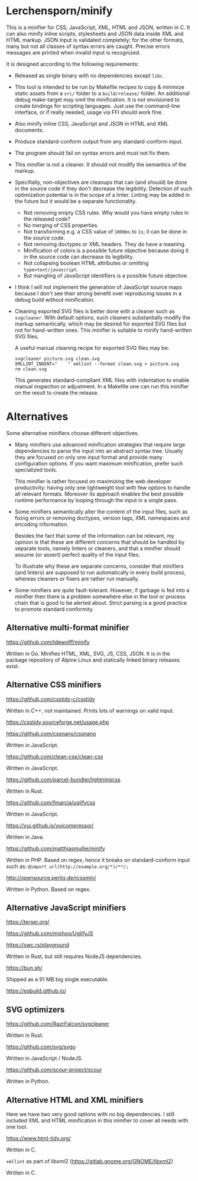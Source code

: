 # Lerchensporn/minify

This is a minifier for CSS, JavaScript, XML, HTML and JSON, written in C. It can also minify inline
scripts, stylesheets and JSON data inside XML and HTML markup. JSON input is validated completely;
for the other formats, many but not all classes of syntax errors are caught. Precise errors
messages are printed when invalid input is recognized.

It is designed according to the following requirements:

- Released as single binary with no dependencies except `libc`.

- This tool is intended to be run by Makefile recipes to copy & minimize static assets from a
  `src/` folder to a `build/release/` folder. An additional debug make-target may omit the
  minification.  It is not envisioned to create bindings for scripting languages. Just use the
  command-line interface, or if really needed, usage via FFI should work fine.

- Also minify inline CSS, JavaScript and JSON in HTML and XML documents.

- Produce standard-conform output from any standard-conform input.

- The program should fail on syntax errors and must not fix them.

- This minifier is not a cleaner. It should not modify the semantics of the markup.

- Specifially, non-objectives are cleanups that can (and should) be done in the
  source code if they don't decrease the legibility.  Detection of such
  optimization potential is in the scope of a linter. Linting may be added in
  the future but it would be a separate functionality.

   - Not removing empty CSS rules. Why would you have empty rules in the released code?
   - No merging of CSS properties.
   - Not transforming e.g. a CSS value of `1000ms` to `1s`; it can be done in the source code.
   - Not removing doctypes or XML headers. They do have a meaning.
   - Minification of colors is a possible future objective because doing it in
     the source code can decrease its legibility.
   - Not collapsing boolean HTML attributes or omitting `type=text/javascript`.
   - But mangling of JavaScript identifiers is a possible future objective.

- I think I will not implement the generation of JavaScript source maps because
  I don't see their strong benefit over reproducing issues in a debug build without minification.

- Cleaning exported SVG files is better done with a cleaner such as `svgcleaner`.
  With default options, such cleaners substantially modify the markup
  semantically, which may be desired for exported SVG files but not for
  hand-written ones.  This minifier is suitable to minify hand-written SVG
  files.

  A useful manual cleaning recipe for exported SVG files may be:
  ```
  svgcleaner picture.svg clean.svg
  XMLLINT_INDENT="    " xmllint --format clean.svg > picture.svg
  rm clean.svg
  ```
  This generates standard-compliant XML files with indentation to enable manual
  inspection or adjustment. In a Makefile one can run this minifier on the
  result to create the release.

# Alternatives

Some alternative minifiers choose different objectives.

 - Many minifiers use advanced minification strategies that require large
   dependencies to parse the input into an abstract syntax tree. Usually they
   are focused on only one input format and provide many configuration options.
   If you want maximum minification, prefer such specialized tools.

   This minifier is rather focused on maximizing the web developer
   productivity: having only one lightweight tool with few options to handle
   all relevant formats. Moreover its approach enables the best possible
   runtime performance by looping through the input in a single pass.

 - Some minifiers semantically alter the content of the input files, such as
   fixing errors or removing doctypes, version tags, XML namespaces and
   encoding information.

   Besides the fact that some of the information can be
   relevant, my opinion is that these are different concerns that should be
   handled by separate tools, namely linters or cleaners, and that a minifier
   should assume (or assert) perfect quality of the input files.

   To illustrate why these are separate concerns, consider that minifiers (and
   linters) are supposed to run automatically in every build process, whereas
   cleaners or fixers are rather run manually.

 - Some minifiers are quite fault-tolerant. However, if garbage is fed into a
   minifier then there is a problem somewhere else in the tool or process chain
   that is good to be alerted about. Strict parsing is a good practice to
   promote standard conformity.

## Alternative multi-format minifier

https://github.com/tdewolff/minify

Written in Go. Minifies HTML, XML, SVG, JS, CSS, JSON. It is in the package
repository of Alpine Linux and statically linked binary releases exist.

## Alternative CSS minifiers

https://github.com/csstidy-c/csstidy

Written in C++, not maintained. Prints lots of warnings on valid input.

https://csstidy.sourceforge.net/usage.php

https://github.com/cssnano/cssnano

Written in JavaScript.

https://github.com/clean-css/clean-css

Written in JavaScript.

https://github.com/parcel-bundler/lightningcss

Written in Rust.

https://github.com/fmarcia/uglifycss

Written in JavaScript.

https://yui.github.io/yuicompressor/

Written in Java.

https://github.com/matthiasmullie/minify

Written in PHP. Based on regex, hence it breaks on standard-conform input such as:
`@import url(http://example.org/*)/**/;`

http://opensource.perlig.de/rcssmin/

Written in Python. Based on regex.

## Alternative JavaScript minifiers

https://terser.org/

https://github.com/mishoo/UglifyJS

https://swc.rs/playground

Written in Rust, but still requires NodeJS dependencies.

https://bun.sh/

Shipped as a 91 MB big single executable.

https://esbuild.github.io/

## SVG optimizers

https://github.com/RazrFalcon/svgcleaner

Written in Rust.

https://github.com/svg/svgo

Written in JavaScript / NodeJS.

https://github.com/scour-project/scour

Written in Python.

## Alternative HTML and XML minifiers

Here we have two very good options with no big dependencies. I still included
XML and HTML minification in this minifier to cover all needs with one tool.

https://www.html-tidy.org/

Written in C.

`xmllint` as part of libxml2 (https://gitlab.gnome.org/GNOME/libxml2)

Written in C.

